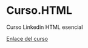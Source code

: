 # Curso.HTML 

Curso Linkedin HTML esencial

[Enlace del curso](http://https://www.linkedin.com/learning/html-esencial/presentacion-del-curso-html-esencial)
